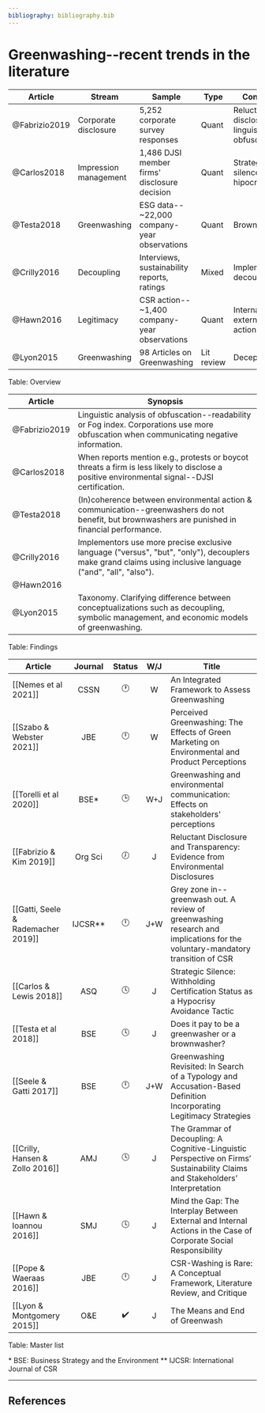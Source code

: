 ```yaml
---
bibliography: bibliography.bib
---
```


# Greenwashing--recent trends in the literature

Article         | Stream                | Sample                                    | Type      | Concepts
-----------     | ------                | ----------------                          | ---       | ---------------
@Fabrizio2019   | Corporate disclosure  | 5,252 corporate survey responses          | Quant     | Reluctant disclosure, linguistic obfuscation
@Carlos2018     | Impression management |1,486 DJSI member firms' disclosure decision|Quant     | Strategic silence, hipocrisy
@Testa2018      | Greenwashing          |ESG data--~22,000 company-year observations| Quant     | Brownwashing 
@Crilly2016     | Decoupling            |Interviews, sustainability reports, ratings| Mixed     | Implementors, decouplers
@Hawn2016       | Legitimacy            |CSR action--~1,400 company-year observations| Quant    | Internal, external action
@Lyon2015       | Greenwashing          | 98 Articles on Greenwashing               | Lit review| Deception
Table: Overview

Article         | Synopsis
---             | ---------------
@Fabrizio2019   | Linguistic analysis of obfuscation--readability or Fog index. Corporations use more obfuscation when communicating negative information.
@Carlos2018     | When reports mention e.g., protests or boycot threats a firm is less likely to disclose a positive environmental signal--DJSI certification.
@Testa2018      | (In)coherence between environmental action & communication--greenwashers do not benefit, but brownwashers are punished in financial performance.
@Crilly2016     | Implementors use more precise exclusive language ("versus", "but", "only"), decouplers make grand claims using inclusive language ("and", "all", "also").
@Hawn2016       |
@Lyon2015       | Taxonomy. Clarifying difference between conceptualizations such as decoupling, symbolic management, and economic models of greenwashing.
Table: Findings

Article                           |Journal| Status           | W/J| Title
------------                      | :-:   | :-:              | :-:| ------------------------------------
[[Nemes et al 2021]]              | CSSN  | :clock1:         | W  | An Integrated Framework to Assess Greenwashing
[[Szabo & Webster 2021]]          | JBE   | :clock12:        | W  | Perceived Greenwashing: The Effects of Green Marketing on Environmental and Product Perceptions
[[Torelli et al 2020]]            | BSE*  | :clock3:         | W+J| Greenwashing and environmental communication: Effects on stakeholders' perceptions
[[Fabrizio & Kim 2019]]           |Org Sci| :clock7:         | J  | Reluctant Disclosure and Transparency: Evidence from Environmental Disclosures
[[Gatti, Seele & Rademacher 2019]]|IJCSR**| :clock12:        | J+W| Grey zone in--greenwash out. A review of greenwashing research and implications for the voluntary-mandatory transition of CSR
[[Carlos & Lewis 2018]]           | ASQ   | :clock4:         | J  | Strategic Silence: Withholding Certification Status as a Hypocrisy Avoidance Tactic        
[[Testa et al 2018]]              | BSE   | :clock4:         | J  | Does it pay to be a greenwasher or a brownwasher?
[[Seele & Gatti 2017]]            | BSE   | :clock12:        | J+W| Greenwashing Revisited: In Search of a Typology and Accusation-Based Definition Incorporating Legitimacy Strategies
[[Crilly, Hansen & Zollo 2016]]   | AMJ   | :clock4:         | J  | The Grammar of Decoupling: A Cognitive-Linguistic Perspective on Firms’ Sustainability Claims and Stakeholders’ Interpretation
[[Hawn & Ioannou 2016]]           | SMJ   | :clock4:         | J  | Mind the Gap: The Interplay Between External and Internal Actions in the Case of Corporate Social Responsibility
[[Pope & Waeraas 2016]]           | JBE   | :clock12:        | J  | CSR-Washing is Rare: A Conceptual Framework, Literature Review, and Critique
[[Lyon & Montgomery 2015]]        | O&E   |:heavy_check_mark:| J  | The Means and End of Greenwash
Table: Master list

\* BSE: Business Strategy and the Environment
\** IJCSR: International Journal of CSR

---

## References